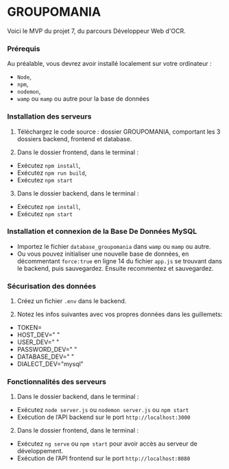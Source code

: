 # GROUPOMANIA #

Voici le MVP du projet 7, du parcours Développeur Web d'OCR.


### Prérequis ###

Au préalable, vous devrez avoir installé localement sur votre ordinateur :
- `Node`, 
- `npm`, 
- `nodemon`, 
- `wamp` ou `mamp` ou autre pour la base de données


### Installation des serveurs ###

1) Téléchargez le code source : dossier GROUPOMANIA, comportant les 3 dossiers backend, frontend et database.

2) Dans le dossier frontend, dans le terminal : 
- Exécutez `npm install`,
- Exécutez `npm run build`,
- Exécutez `npm start`

3) Dans le dossier backend, dans le terminal :  
- Exécutez `npm install`,
- Exécutez `npm start`


### Installation et connexion de la Base De Données MySQL ###

- Importez le fichier `database_groupomania` dans `wamp` ou `mamp` ou autre.
- Ou vous pouvez initialiser une nouvelle base de données, en décommentant `force:true` en ligne 14 du fichier `app.js` se trouvant dans le backend, puis sauvegardez. Ensuite recommentez et sauvegardez.


### Sécurisation des données ###

1) Créez un fichier `.env` dans le backend.

2) Notez les infos suivantes avec vos propres données dans les guillemets: 
- TOKEN=
- HOST_DEV=" "
- USER_DEV=" "
- PASSWORD_DEV=" " 
- DATABASE_DEV=" " 
- DIALECT_DEV="mysql"


### Fonctionnalités des serveurs ###

1) Dans le dossier backend, dans le terminal : 
- Exécutez `node server.js` ou `nodemon server.js` ou `npm start`
- Exécution de l’API backend sur le port `http://localhost:3000`

2) Dans le dossier frontend, dans le terminal : 
- Exécutez `ng serve` ou `npm start` pour avoir accès au serveur de développement.
- Exécution de l’API frontend sur le port `http://localhost:8080`

